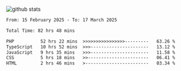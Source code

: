 
![github stats](https://github-readme-stats.vercel.app/api?username=realmahd1&show_icons=true&theme=codeSTACKr&hide_rank=true&count_private=true)

<!--START_SECTION:waka-->

```txt
From: 15 February 2025 - To: 17 March 2025

Total Time: 82 hrs 48 mins

PHP          52 hrs 22 mins  >>>>>>>>>>>>>>>>---------   63.26 %
TypeScript   10 hrs 52 mins  >>>----------------------   13.12 %
JavaScript   9 hrs 35 mins   >>>----------------------   11.58 %
CSS          5 hrs 18 mins   >>-----------------------   06.41 %
HTML         2 hrs 46 mins   >------------------------   03.34 %
```

<!--END_SECTION:waka-->
